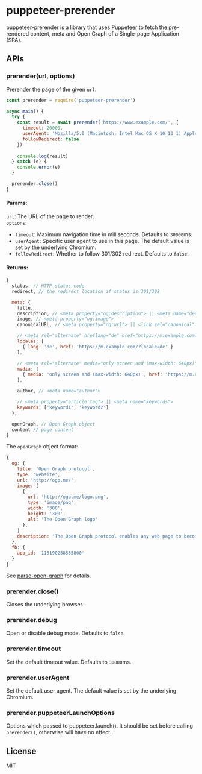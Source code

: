 # puppeteer-prerender
puppeteer-prerender is a library that uses [Puppeteer](https://github.com/GoogleChrome/puppeteer) to fetch the
pre-rendered content, meta and Open Graph of a Single-page Application (SPA).

## APIs

### prerender(url, options)
Prerender the page of the given `url`.

```js
const prerender = require('puppeteer-prerender')

async main() {
  try {
    const result = await prerender('https://www.example.com/', {
      timeout: 20000,
      userAgent: 'Mozilla/5.0 (Macintosh; Intel Mac OS X 10_13_1) AppleWebKit/537.36 (KHTML, like Gecko) Chrome/62.0.3202.94 Safari/537.36',
      followRedirect: false
    })
    
    console.log(result)
  } catch (e) {
    console.error(e)
  }

  prerender.close()
}
```

#### Params:
`url`: The URL of the page to render.  
`options`:
  * `timeout`: Maximum navigation time in milliseconds. Defaults to `30000`ms.  
  * `userAgent`: Specific user agent to use in this page. The default value is set by the underlying Chromium.  
  * `followRedirect`: Whether to follow 301/302 redirect. Defaults to `false`.

#### Returns:
```js
{
  status, // HTTP status code
  redirect, // the redirect location if status is 301/302

  meta: {
    title,
    description, // <meta property="og:description"> || <meta name="description">
    image, // <meta property="og:image">
    canonicalURL, // <meta property="og:url"> || <link rel="canonical">

    // <meta rel="alternate" hreflang="de" href="https://m.example.com/?locale=de">
    locales: [
      { lang: 'de', href: 'https://m.example.com/?locale=de' }
    ],

    // <meta rel="alternate" media="only screen and (max-width: 640px)" href="https://m.example.com/">
    media: [
      { media: 'only screen and (max-width: 640px)', href: 'https://m.example.com/' }
    ],

    author, // <meta name="author">

    // <meta property="article:tag"> || <meta name="keywords">
    keywords: ['keyword1', 'keyword2']
  },

  openGraph, // Open Graph object
  content // page content
}
```

The `openGraph` object format:
```js
{
  og: {
    title: 'Open Graph protocol',
    type: 'website',
    url: 'http://ogp.me/',
    image: [
      {
        url: 'http://ogp.me/logo.png',
        type: 'image/png',
        width: '300',
        height: '300',
        alt: 'The Open Graph logo'
      },
    ]
    description: 'The Open Graph protocol enables any web page to become a rich object in a social graph.'
  },
  fb: {
    app_id: '115190258555800'
  }
}
```

See [parse-open-graph](https://github.com/fenivana/parse-open-graph#parsemeta) for details.

### prerender.close()
Closes the underlying browser.

### prerender.debug
Open or disable debug mode. Defaults to `false`.

### prerender.timeout
Set the default timeout value. Defaults to `30000`ms.

### prerender.userAgent
Set the default user agent. The default value is set by the underlying Chromium.

### prerender.puppeteerLaunchOptions
Options which passed to puppeteer.launch(). It should be set before calling `prerender()`, otherwise
will have no effect.

## License
MIT
